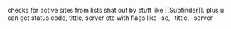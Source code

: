 checks for active sites from lists shat out by stuff like [[Subfinder]]. plus u can get status code, tittle, server etc with flags like -sc, -tittle, -server 